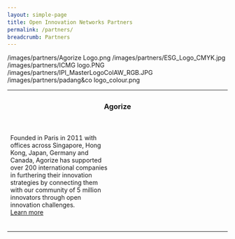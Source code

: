 ```yaml
---
layout: simple-page
title: Open Innovation Networks Partners
permalink: /partners/
breadcrumb: Partners
---
```

/images/partners/Agorize Logo.png
/images/partners/ESG_Logo_CMYK.jpg
/images/partners/ICMG logo.PNG
/images/partners/IPI_MasterLogoColAW_RGB.JPG
/images/partners/padang&co logo_colour.png

<table style="width:100%">
  <tr>
    <th colspan="2"><h3>Agorize</h3></th>
  </tr>
  <tr>
    <td>Founded in Paris in 2011 with offices across Singapore, Hong Kong, Japan, Germany and Canada, Agorize has supported over 200 international companies in furthering their innovation strategies by connecting them with our community of 5 million innovators through open innovation challenges.<br><a href="https://www.agorize.com/en" target="_blank">Learn more</a></td>
    <td style="width:250px; height:250px; text-align:center><img src="/images/partners/Agorize Logo.png" alt="1"></td>
  </tr>
</table>
